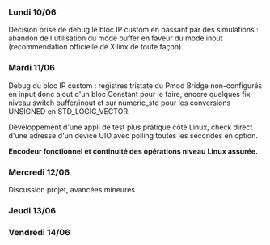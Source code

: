 ### Lundi 10/06

Décision prise de debug le bloc IP custom en passant par des simulations : abandon de l'utilisation du mode buffer en faveur du mode inout (recommendation officielle de Xilinx de toute façon).

### Mardi 11/06

Debug du bloc IP custom : registres tristate du Pmod Bridge non-configurés en input donc ajout d'un bloc Constant pour le faire, encore quelques fix niveau switch buffer/inout et sur numeric_std pour les conversions UNSIGNED en STD_LOGIC_VECTOR.

Développement d'une appli de test plus pratique côté Linux, check direct d'une adresse d'un device UIO avec polling toutes les secondes en option.

**Encodeur fonctionnel et continuité des opérations niveau Linux assurée.**

### Mercredi 12/06

Discussion projet, avancées mineures

### Jeudi 13/06

### Vendredi 14/06